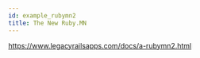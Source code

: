 ```yaml
---
id: example_rubymn2
title: The New Ruby.MN
---
```


https://www.legacyrailsapps.com/docs/a-rubymn2.html

